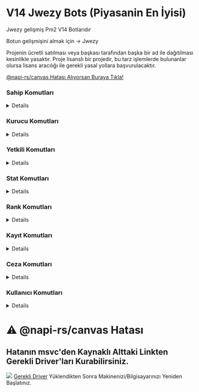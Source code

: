 # V14 Jwezy Bots (Piyasanin En İyisi)
Jwezy gelişmiş Pm2 V14 Botlarıdır

Botun gelişmişini almak için -> Jwezy

Projenin ücretli satılması veya başkası tarafından başka bir ad ile dağıtılması kesinlikle yasaktır. Proje lisanslı bir projedir, bu tarz işlemlerde bulunanlar olursa lisans aracılığı ile gerekli yasal yollara başvurulacaktır.

<a href="#napirs">@napi-rs/canvas Hatası Alıyorsan Buraya Tıkla!</a>

### Sahip Komutları
<details>
  <img src="https://github.com/ertucuk/Discord-Bots-V14/assets/68440024/76b9de4a-b38a-496e-a2fd-443fff2fec9c">
  <img src="https://github.com/ertucuk/Discord-Bots-V14/assets/68440024/52e97829-92ba-49d7-8637-a23b1719affb">
  <img src="https://github.com/ertucuk/Discord-Bots-V14/assets/68440024/0936c1e1-0d45-45db-8873-f1a9988d269a">
  <img src="https://github.com/ertucuk/Discord-Bots-V14/assets/68440024/31f41c70-ec25-486f-b65d-2c0a58716d4b">
  <img src="https://github.com/ertucuk/Discord-Bots-V14/assets/68440024/e6b78a7b-b870-42d2-bc21-32fac6122692" title="Select menülü knk ya cok zor"> (Select menülü knk ya cok zor)
  <img src="https://github.com/ertucuk/Discord-Bots-V14/assets/68440024/8fc7f247-c776-4bdf-9928-8ae99947f8dd">
  <img src="https://github.com/ertucuk/Discord-Bots-V14/assets/68440024/e2ca4d29-3d13-440c-8924-02cadde4a870">
  <img src="https://github.com/ertucuk/Discord-Bots-V14/assets/68440024/abaf7b95-2e51-4e9c-88d9-6320e366487d">
  <img src="https://github.com/ertucuk/Discord-Bots-V14/assets/68440024/0e208275-e5e8-45fe-9323-dadd616f34aa">
  <img src="https://github.com/ertucuk/Discord-Bots-V14/assets/68440024/94e99a06-6cec-423c-b5e8-1db6d0c4fe4a">
  <img src="https://github.com/ertucuk/Discord-Bots-V14/assets/68440024/310ddea2-8c93-4bbf-ab48-34e1fd9a0084">
  <img src="https://github.com/ertucuk/Discord-Bots-V14/assets/68440024/68b686da-1e04-4825-8916-7db45b2c54d7">
  <img src="https://github.com/ertucuk/Discord-Bots-V14/assets/68440024/649b63c5-40c9-47e9-8fa3-64a7f497e55c">
  <img src="https://github.com/ertucuk/Discord-Bots-V14/assets/68440024/7822202c-d5c9-4bdc-aa56-6b6c5f396fc1">
  <img src="https://github.com/ertucuk/Discord-Bots-V14/assets/68440024/07301341-d1ae-478a-9a88-74b0f1475518">
</details>

### Kurucu Komutları
<details>
  <img src="https://github.com/ertucuk/Discord-Bots-V14/assets/68440024/020efc3a-61d1-418c-8a7c-ba8a8e87156d">
  <img src="https://github.com/ertucuk/Discord-Bots-V14/assets/68440024/d3e10eae-eabb-46e5-acd1-c005dcc10d14">
  <img src="https://github.com/ertucuk/Discord-Bots-V14/assets/68440024/5f2b9f25-be18-4a20-99be-81899eb5611a">
  <img src="https://github.com/ertucuk/Discord-Bots-V14/assets/68440024/e7144d2d-6afd-4747-92c3-e3e8388f106b">
</details>

### Yetkili Komutları
<details>
  <img src="https://github.com/ertucuk/Discord-Bots-V14/assets/68440024/b9706281-3118-477c-8c21-320dc564f43c">
  <img src="https://github.com/ertucuk/Discord-Bots-V14/assets/68440024/4886cd77-3d25-47f7-93fe-8f216b32dbf6">
  <img src="https://github.com/ertucuk/Discord-Bots-V14/assets/68440024/9adcddf2-b932-4261-8ac6-734fc4ec1efa">
</details>
  
### Stat Komutları
<details>
  <img src="https://github.com/ertucuk/Discord-Bots-V14/assets/68440024/4704cd47-aefe-4849-a9a7-a66d0ff63829">
  <img src="https://github.com/ertucuk/Discord-Bots-V14/assets/68440024/2833431d-b2c1-4b69-8ff4-67f15b339abf">
  <img src="https://github.com/ertucuk/Discord-Bots-V14/assets/68440024/cf73cc10-c640-4ee5-bcbc-baaee231146b">
  <img src="https://github.com/ertucuk/Discord-Bots-V14/assets/68440024/462d4e2a-e676-453f-9791-1fc1ac7d56ec">
  <img src="https://github.com/ertucuk/Discord-Bots-V14/assets/68440024/0efc8a5d-bf7a-459b-b03d-ac8eb41427a0">
  <img src="https://github.com/ertucuk/Discord-Bots-V14/assets/68440024/a1bbd0cd-59fc-4020-bb52-6430e4c35e61">
  <img src="https://github.com/ertucuk/Discord-Bots-V14/assets/68440024/be2b5ae3-a208-40aa-85d3-683b6bba06c7">
  <img src="https://github.com/ertucuk/Discord-Bots-V14/assets/68440024/8b064bfc-1170-4900-86b1-866c6a46f0a2">
  <img src="https://github.com/ertucuk/Discord-Bots-V14/assets/68440024/583e7685-9485-4d5d-a616-72cabff6d0d6">
  <img src="https://github.com/ertucuk/Discord-Bots-V14/assets/68440024/5a6bba46-0137-4bc8-b0eb-d879f1ccecbd">
  <img src="https://github.com/ertucuk/Discord-Bots-V14/assets/68440024/7819dc34-002d-4a0b-8f12-a7e09379782f">
  <img src="https://github.com/ertucuk/Discord-Bots-V14/assets/68440024/fc467640-5df4-4d4c-8a32-ccd5bc376460">
  <img src="https://github.com/ertucuk/Discord-Bots-V14/assets/68440024/08b87a9e-5a16-40ac-b86c-b3877ce44e85">
</details>

### Rank Komutları
<details>
  <img src="https://github.com/ertucuk/Discord-Bots-V14/assets/68440024/d7096474-3d5e-4a16-a39f-225e38dc3c5a">
  <img src="https://github.com/ertucuk/Discord-Bots-V14/assets/68440024/f63c693e-218e-4565-86b7-745ef0be5ede">
  <img src="https://github.com/ertucuk/Discord-Bots-V14/assets/68440024/68e29151-7856-4843-b0e8-100d0c8ae3e9">
  <img src="https://github.com/ertucuk/Discord-Bots-V14/assets/68440024/fe797be8-7da6-4c57-bc2a-82bf14e7a77f">
</details>


### Kayıt Komutları
<details>
  <img src="https://github.com/ertucuk/Discord-Bots-V14/assets/68440024/d6b2d03f-4fcd-48de-a505-924dc4a3fecd">
  <img src="https://github.com/ertucuk/Discord-Bots-V14/assets/68440024/68016563-db04-45b5-9f61-cb8cfd6066ee">
  <img src="https://github.com/ertucuk/Discord-Bots-V14/assets/68440024/04c183ba-2563-454c-af1e-82ed8b934c7e">
  <img src="https://github.com/ertucuk/Discord-Bots-V14/assets/68440024/b6f42c07-1bd0-4200-b882-caec95192704">
  <img src="https://github.com/ertucuk/Discord-Bots-V14/assets/68440024/30cd0a59-e16a-4ca6-aae0-55dc2c94a736">
</details>

### Ceza Komutları
<details>
  <img src="https://github.com/ertucuk/Discord-Bots-V14/assets/68440024/10d548aa-0f9e-4564-8659-97b58ee18f67">
  <img src="https://github.com/ertucuk/Discord-Bots-V14/assets/68440024/f29359ce-1aa1-4990-adb8-18919a6f5f81">
  <img src="https://github.com/ertucuk/Discord-Bots-V14/assets/68440024/1df0e376-b5fd-4557-9e92-ce30e5d765bb">
  <img src="https://github.com/ertucuk/Discord-Bots-V14/assets/68440024/26a7102a-b450-4126-b539-883df76aa66d">
</details>


### Kullanıcı Komutları 
<details>
  <img src="https://github.com/ertucuk/Discord-Bots-V14/assets/68440024/405a6bd4-4492-4183-a015-b161e2bfaf56">
  <img src="https://github.com/ertucuk/Discord-Bots-V14/assets/68440024/3e523a15-1fdb-4486-b23c-2216daf02c7b">
  <img src="https://github.com/ertucuk/Discord-Bots-V14/assets/68440024/b3f95e95-d250-4fe1-94ba-46928ad6f2e0">
  <img src="https://github.com/ertucuk/Discord-Bots-V14/assets/68440024/3e2d228e-a1b3-4b33-9ff0-24833e89ea9f">
  <img src="https://github.com/ertucuk/Discord-Bots-V14/assets/68440024/66824041-46f2-4013-b6ed-106fdd71a292">
</details>


<h1>⚠️ @napi-rs/canvas Hatası</h1>
<h2 id="napirs">Hatanın msvc'den Kaynaklı Alttaki Linkten Gerekli Driver'ları Kurabilirsiniz.</h2>
<img src="https://cdn.discordapp.com/attachments/950167988127006821/1111440762438172773/2023-05-26_02-45-14.png">
<a href="https://learn.microsoft.com/en-us/cpp/windows/latest-supported-vc-redist?view=msvc-170">Gerekli Driver</a> Yüklendikten Sonra Makinenizi/Bilgisayarınızı Yeniden Başlatınız.
